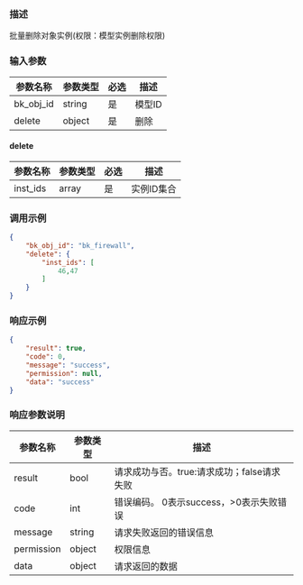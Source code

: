 ### 描述

批量删除对象实例(权限：模型实例删除权限)

### 输入参数

| 参数名称      | 参数类型   | 必选 | 描述   |
|-----------|--------|----|------|
| bk_obj_id | string | 是  | 模型ID |
| delete    | object | 是  | 删除   |

#### delete

| 参数名称     | 参数类型  | 必选 | 描述     |
|----------|-------|----|--------|
| inst_ids | array | 是  | 实例ID集合 |

### 调用示例

```json
{
    "bk_obj_id": "bk_firewall",
    "delete": {
        "inst_ids": [
            46,47
        ]
    }
}
```

### 响应示例

```json
{
    "result": true,
    "code": 0,
    "message": "success",
    "permission": null,
    "data": "success"
}
```

### 响应参数说明

| 参数名称       | 参数类型   | 描述                         |
|------------|--------|----------------------------|
| result     | bool   | 请求成功与否。true:请求成功；false请求失败 |
| code       | int    | 错误编码。 0表示success，>0表示失败错误  |
| message    | string | 请求失败返回的错误信息                |
| permission | object | 权限信息                       |
| data       | object | 请求返回的数据                    |
